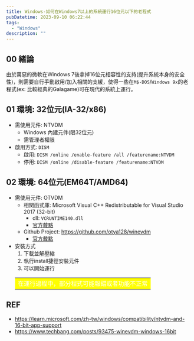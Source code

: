 ```yaml
---
title: Windows-如何在Windows7以上的系統運行16位元以下的老程式
pubDatetime: 2023-09-10 06:22:44
tags:
  - "Windows"
description: ""
---
```


## 00 緒論

由於萬惡的微軟在Windows
7後拿掉16位元相容性的支持(提升系統本身的安全性)，則需要自行手動啟用/加入相關的支緩，使得一些在`M$-DOS`/`Windows 9x`的老程式(ex:
比較經典的Galagame)可在現代的系統上運行。

<!--more-->

## 01 環境: 32位元(IA-32/x86)

- 需使用元件: NTVDM
  - Windows 內建元件(限32位元)
  - 需管理者權限
- 啟用方式: `DISM`
  - 啟用: `DISM /online /enable-feature /all /featurename:NTVDM`
  - 停用: `DISM /online /disable-feature /featurename:NTVDM`

## 02 環境: 64位元(EM64T/AMD64)

- 需使用元件: OTVDM
  - 相関函式庫: Microsoft Visual C++ Redistributable for Visual Studio 2017
    (32-bit)
    - dll: `VCRUNTIME140.dll`
    - [官方戴點](https://learn.microsoft.com/en-us/cpp/windows/latest-supported-vc-redist?view=msvc-170)
  - Github Project: https://github.com/otya128/winevdm
    - [官方戴點](https://github.com/otya128/winevdm/releases)
- 安裝方式
  1. 下載並解壓縮
  2. 執行install捷徑安裝元件
  3. 可以開始運行
  <table><tr><td bgcolor=#FFFF00>
    <font color=white> 在運行過程中，部分程式可能報錯或者功能不正常</font>
  </td></tr></table>

## REF

- https://learn.microsoft.com/zh-tw/windows/compatibility/ntvdm-and-16-bit-app-support
- https://www.techbang.com/posts/93475-winevdm-windows-16bit
